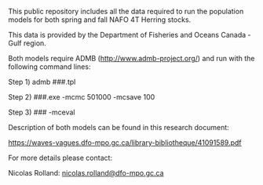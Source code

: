 This public repository includes all the data required to run the population models for both spring and fall NAFO 4T Herring stocks.

This data is provided by the Department of Fisheries and Oceans Canada - Gulf region.

Both models require ADMB (http://www.admb-project.org/) and run with the following command lines:

Step 1) admb ###.tpl

Step 2) ###.exe -mcmc 501000 -mcsave 100

Step 3) ### -mceval

Description of both models can be found in this research document: 

https://waves-vagues.dfo-mpo.gc.ca/library-bibliotheque/41091589.pdf

For more details please contact:

Nicolas Rolland: nicolas.rolland@dfo-mpo.gc.ca
